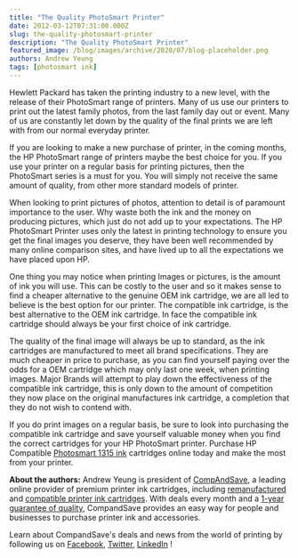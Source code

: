 ```yaml
---
title: "The Quality PhotoSmart Printer"
date: 2012-03-12T07:31:00.000Z
slug: the-quality-photosmart-printer
description: "The Quality PhotoSmart Printer"
featured_image: /blog/images/archive/2020/07/blog-placeholder.png
authors: Andrew Yeung
tags: [photosmart ink]
---
```


Hewlett Packard has taken the printing industry to a new level, with the release of their PhotoSmart range of printers. Many of us use our printers to print out the latest family photos, from the last family day out or event. Many of us are constantly let down by the quality of the final prints we are left with from our normal everyday printer.

If you are looking to make a new purchase of printer, in the coming months, the HP PhotoSmart range of printers maybe the best choice for you. If you use your printer on a regular basis for printing pictures, then the PhotoSmart series is a must for you. You will simply not receive the same amount of quality, from other more standard models of printer. 

When looking to print pictures of photos, attention to detail is of paramount importance to the user. Why waste both the ink and the money on producing pictures, which just do not add up to your expectations. The HP PhotoSmart Printer uses only the latest in printing technology to ensure you get the final images you deserve, they have been well recommended by many online comparison sites, and have lived up to all the expectations we have placed upon HP.

One thing you may notice when printing Images or pictures, is the amount of ink you will use. This can be costly to the user and so it makes sense to find a cheaper alternative to the genuine OEM ink cartridge, we are all led to believe is the best option for our printer. The compatible ink cartridge, is the best alternative to the OEM ink cartridge. In face the compatible ink cartridge should always be your first choice of ink cartridge. 

The quality of the final image will always be up to standard, as the ink cartridges are manufactured to meet all brand specifications. They are much cheaper in price to purchase, as you can find yourself paying over the odds for a OEM cartridge which may only last one week, when printing images. Major Brands will attempt to play down the effectiveness of the compatible ink cartridge, this is only down to the amount of competition they now place on the original manufactures ink cartridge, a completion that they do not wish to contend with. 

If you do print images on a regular basis, be sure to look into purchasing the compatible ink cartridge and save yourself valuable money when you find the correct cartridges for your HP PhotoSmart printer. Purchase HP Compatible [Photosmart 1315 ink](https://www.compandsave.com/hp/photosmart/1315-ink-cartridges) cartridges online today and make the most from your printer.

**About the authors:** Andrew Yeung is president of [CompAndSave](https://www.compandsave.com/), a leading online provider of premium printer ink cartridges, including [remanufactured](https://www.compandsave.com/help) and [compatible printer ink cartridges](https://www.compandsave.com/help). With deals every month and a [1-year guarantee of quality](https://www.compandsave.com/help), CompandSave provides an easy way for people and businesses to purchase printer ink and accessories.

Learn about CompandSave's deals and news from the world of printing by following us on [Facebook](https://www.facebook.com/compandsave.ink), [Twitter](https://twitter.com/compandsave), [LinkedIn](https://www.linkedin.com) !